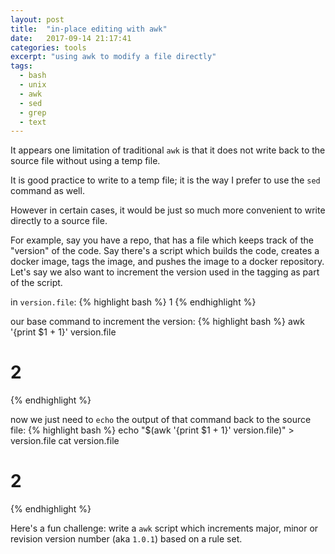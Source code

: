 ```yaml
---
layout: post
title:  "in-place editing with awk"
date:   2017-09-14 21:17:41
categories: tools
excerpt: "using awk to modify a file directly"
tags:
  - bash
  - unix
  - awk
  - sed
  - grep
  - text
---
```


It appears one limitation of traditional `awk` is that it does not write back to the source file without using a temp file.

It is good practice to write to a temp file; it is the way I prefer to use the `sed` command as well.

However in certain cases, it would be just so much more convenient to write directly to a source file.

For example, say you have a repo, that has a file which keeps track of the "version" of the code.  Say there's a script which builds the code, creates a docker image, tags the image, and pushes the image to a docker repository.  Let's say we also want to increment the version used in the tagging as part of the script.

in `version.file`:
{% highlight bash %}
1
{% endhighlight %}

our base command to increment the version:
{% highlight bash %}
awk '{print $1 + 1}' version.file
# 2
{% endhighlight %}

now we just need to `echo` the output of that command back to the source file:
{% highlight bash %}
echo "$(awk '{print $1 + 1}' version.file)" > version.file
cat version.file
# 2
{% endhighlight %}

Here's a fun challenge: write a `awk` script which increments major, minor or revision version number (aka `1.0.1`) based on a rule set.
